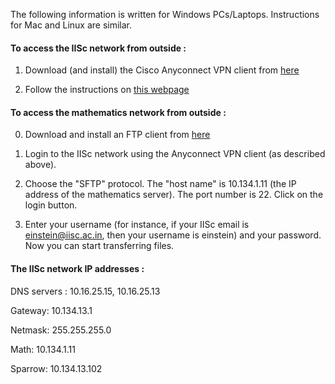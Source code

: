 ---
---
The following information is written for Windows PCs/Laptops. Instructions for Mac and Linux are similar.

#### To access the IISc network from outside : 

1. Download (and install) the Cisco Anyconnect VPN client from [here](https://www1.aps.anl.gov/information-technology/remote-access/vpn-downloads)

2. Follow the instructions on [this webpage](http://nitss.iisc.ac.in/?p=256)

#### To access the mathematics network from outside  :

0. Download and install an FTP client from [here](https://winscp.net/eng/index.php)

1. Login to the IISc network using the Anyconnect VPN client (as described above).

2. Choose the "SFTP" protocol. The "host name" is 10.134.1.11 (the IP address of the mathematics server). The port number is 22. Click on the login button.

3. Enter your username (for instance, if your IISc email is einstein@iisc.ac.in, then  your username is einstein) and your password. Now you can start transferring files.

#### The IISc network IP addresses : 

DNS servers : 10.16.25.15, 10.16.25.13

Gateway: 10.134.13.1

Netmask: 255.255.255.0 

Math: 10.134.1.11

Sparrow: 10.134.13.102

